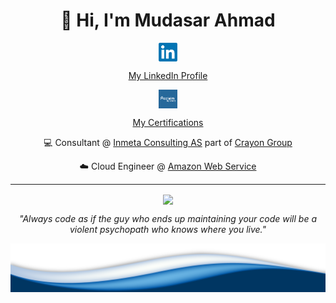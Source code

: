 <h1 align="center">👋 Hi, I'm Mudasar Ahmad</h1>

<div align="center">
<a href="https://www.linkedin.com/in/mudasar-ahmad/"><img align="center" height="30" src="https://raw.githubusercontent.com/mudasar187/mudasar187/master/linkedin.png">
<p>My LinkedIn Profile</p></a>
<a href="https://www.youracclaim.com/users/mudasar-ahmad.4412309d/badges"><img align="center" height="30" src="https://raw.githubusercontent.com/mudasar187/mudasar187/master/acclaim.png">
<p>My Certifications</p></a>

</div>
<p align="center">
💻 Consultant @ <a href="https://inmeta.no/">Inmeta Consulting AS</a> part of <a href="https://www.crayon.com/">Crayon Group</a>
</p>
<p align="center">
☁️ Cloud Engineer @ <a href="https://aws.amazon.com/">Amazon Web Service<a/>
</p>

---

<p align='center'>
<img align='center' src="https://rushter.com/counter.svg">
 </p>
 <p align="center">
 <em>"Always code as if the guy who ends up maintaining your code will be a violent psychopath who knows where you live."</em>
 </p>

 <img src="https://raw.githubusercontent.com/mudasar187/mudasar187/master/wave.png">
